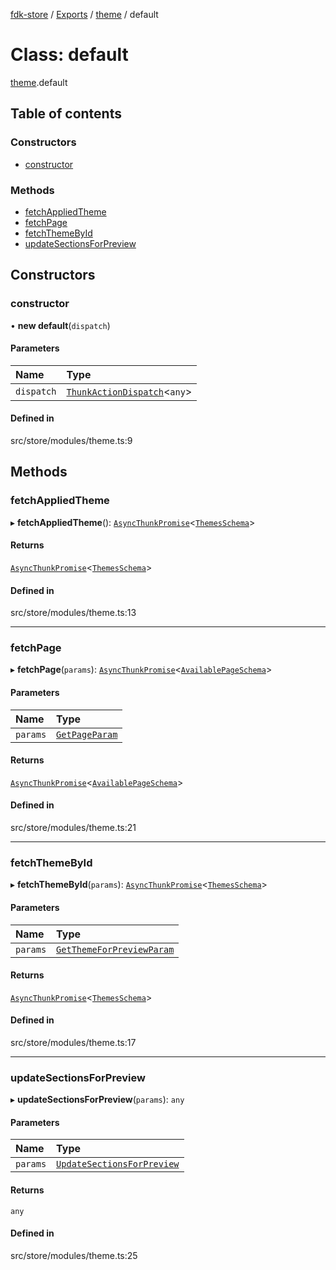 [fdk-store](../README.md) / [Exports](../modules.md) / [theme](../modules/theme.md) / default

# Class: default

[theme](../modules/theme.md).default

## Table of contents

### Constructors

- [constructor](theme.default.md#constructor)

### Methods

- [fetchAppliedTheme](theme.default.md#fetchappliedtheme)
- [fetchPage](theme.default.md#fetchpage)
- [fetchThemeById](theme.default.md#fetchthemebyid)
- [updateSectionsForPreview](theme.default.md#updatesectionsforpreview)

## Constructors

### constructor

• **new default**(`dispatch`)

#### Parameters

| Name | Type |
| :------ | :------ |
| `dispatch` | [`ThunkActionDispatch`](../modules/theme._internal_.md#thunkactiondispatch)<`any`\> |

#### Defined in

src/store/modules/theme.ts:9

## Methods

### fetchAppliedTheme

▸ **fetchAppliedTheme**(): [`AsyncThunkPromise`](../modules/theme._internal_.md#asyncthunkpromise)<[`ThemesSchema`](../modules/theme._internal_.md#themesschema)\>

#### Returns

[`AsyncThunkPromise`](../modules/theme._internal_.md#asyncthunkpromise)<[`ThemesSchema`](../modules/theme._internal_.md#themesschema)\>

#### Defined in

src/store/modules/theme.ts:13

___

### fetchPage

▸ **fetchPage**(`params`): [`AsyncThunkPromise`](../modules/theme._internal_.md#asyncthunkpromise)<[`AvailablePageSchema`](../modules/theme._internal_.md#availablepageschema)\>

#### Parameters

| Name | Type |
| :------ | :------ |
| `params` | [`GetPageParam`](../modules/theme._internal_.md#getpageparam) |

#### Returns

[`AsyncThunkPromise`](../modules/theme._internal_.md#asyncthunkpromise)<[`AvailablePageSchema`](../modules/theme._internal_.md#availablepageschema)\>

#### Defined in

src/store/modules/theme.ts:21

___

### fetchThemeById

▸ **fetchThemeById**(`params`): [`AsyncThunkPromise`](../modules/theme._internal_.md#asyncthunkpromise)<[`ThemesSchema`](../modules/theme._internal_.md#themesschema)\>

#### Parameters

| Name | Type |
| :------ | :------ |
| `params` | [`GetThemeForPreviewParam`](../modules/theme._internal_.md#getthemeforpreviewparam) |

#### Returns

[`AsyncThunkPromise`](../modules/theme._internal_.md#asyncthunkpromise)<[`ThemesSchema`](../modules/theme._internal_.md#themesschema)\>

#### Defined in

src/store/modules/theme.ts:17

___

### updateSectionsForPreview

▸ **updateSectionsForPreview**(`params`): `any`

#### Parameters

| Name | Type |
| :------ | :------ |
| `params` | [`UpdateSectionsForPreview`](../modules/theme._internal_.md#updatesectionsforpreview) |

#### Returns

`any`

#### Defined in

src/store/modules/theme.ts:25
